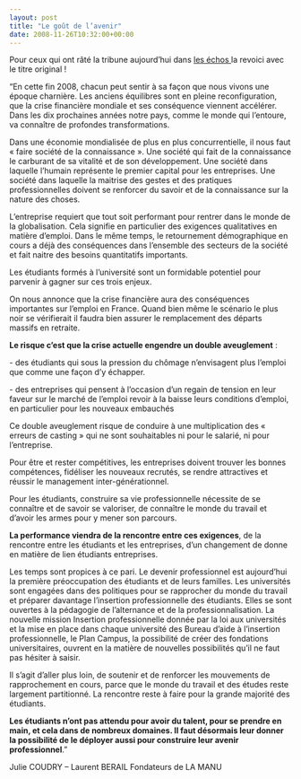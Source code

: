```yaml
---
layout: post
title: "Le goût de l’avenir"
date: 2008-11-26T10:32:00+00:00
---
```

<div class="main">
		<p>Pour ceux qui ont râté la tribune aujourd’hui dans <a href="http://www.lesechos.fr/info/france/4801453-rapprocher-les-etudiants-et-les-entreprises--une-urgence.htm">les échos </a>la revoici avec le titre original !</p>
	<p>“En cette fin 2008, chacun peut sentir à sa façon que nous vivons une époque charnière. Les anciens équilibres sont en pleine reconfiguration, que la crise financière mondiale et ses conséquence viennent accélérer. Dans les dix prochaines années notre pays, comme le monde qui l’entoure, va connaître de profondes transformations.</p>
	<p>Dans une économie mondialisée de plus en plus concurrentielle, il nous faut « faire société de la connaissance ». Une société qui fait de la connaissance le carburant de sa vitalité et de son développement. Une société dans laquelle l’humain représente le premier capital pour les entreprises. Une société dans laquelle la maitrise des gestes et des pratiques professionnelles doivent se renforcer du savoir et de la connaissance sur la nature des choses.</p>
	<p>L’entreprise requiert que tout soit performant pour rentrer dans le monde de la globalisation. Cela signifie en particulier des exigences qualitatives en matière d’emploi. Dans le même temps, le retournement démographique en cours a déjà des conséquences dans l’ensemble des secteurs de la société et fait naitre des besoins quantitatifs importants.</p>
	<p>Les étudiants formés à l’université sont un formidable potentiel pour parvenir à gagner sur ces trois enjeux.</p>
	<p>On nous annonce que la crise financière aura des conséquences importantes sur l’emploi en France. Quand bien même le scénario le plus noir se vérifierait il faudra bien assurer le remplacement des départs massifs en retraite.</p>
	<p><strong>Le risque c’est que la crise actuelle engendre un double aveuglement</strong> :</p>
	<p>- des étudiants qui sous la pression du chômage n’envisagent plus l’emploi que comme une façon d’y échapper.</p>
	<p>- des entreprises qui pensent à l’occasion d’un regain de tension en leur faveur sur le marché de l’emploi revoir à la baisse leurs conditions d’emploi, en particulier pour les nouveaux embauchés</p>
	<p>Ce double aveuglement risque de conduire à une multiplication des « erreurs de casting » qui ne sont souhaitables ni pour le salarié, ni pour l’entreprise.</p>
	<p>Pour être et rester compétitives, les entreprises doivent trouver les bonnes compétences, fidéliser les nouveaux recrutés, se rendre attractives et réussir le management inter-générationnel.</p>
	<p>Pour les étudiants, construire sa vie professionnelle nécessite de se connaître et de savoir se valoriser, de connaître le monde du travail et d’avoir les armes pour y mener son parcours.</p>
	<p><strong>La performance viendra de la rencontre entre ces exigences</strong>, de la rencontre entre les étudiants et les entreprises, d’un changement de donne en matière de lien étudiants entreprises.</p>
	<p>Les temps sont propices à ce pari. Le devenir professionnel est aujourd’hui la première préoccupation des étudiants et de leurs familles. Les universités sont engagées dans des politiques pour se rapprocher du monde du travail et préparer davantage l’insertion professionnelle des étudiants. Elles se sont ouvertes à la pédagogie de l’alternance et de la professionnalisation. La nouvelle mission Insertion professionnelle donnée par la loi aux universités et la mise en place dans chaque université des Bureau d’aide à l’insertion professionnelle, le Plan Campus, la possibilité de créer des fondations universitaires, ouvrent en la matière de nouvelles possibilités qu’il ne faut pas hésiter à saisir.</p>
	<p>Il s’agit d’aller plus loin, de soutenir et de renforcer les mouvements de rapprochement en cours, parce que le monde du travail et des études reste largement partitionné. La rencontre reste à faire pour la grande majorité des étudiants.</p>
	<p><strong>Les étudiants n’ont pas attendu pour avoir du talent, pour se prendre en main, et cela dans de nombreux domaines. Il faut désormais leur donner la possibilité de le déployer aussi pour construire leur avenir professionnel</strong>.”</p>
	<p>Julie COUDRY – Laurent BERAIL Fondateurs de LA MANU
</p>
</div>